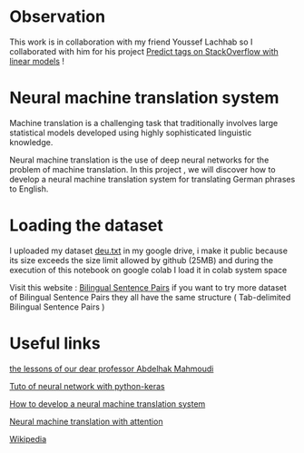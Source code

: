 # Observation 
 This work is in collaboration with my friend Youssef Lachhab so I collaborated with him for his project    [Predict tags on StackOverflow with linear models](https://github.com/youssef-lachhab/IDDL) !  


# Neural machine translation system
 Machine translation is a challenging task that traditionally involves large statistical models developed using highly sophisticated linguistic knowledge.

 Neural machine translation is the use of deep neural networks for the problem of machine translation.
In this project , we  will discover how to develop a neural machine translation system for translating German phrases to English.

# Loading  the dataset
  I  uploaded  my dataset  [deu.txt](https://docs.google.com/uc?export=download&id=1LYw_wl5ftE4ejhFPFpfar4lt1HvNKZgN)  in my google drive, i make it public  because its size exceeds the size limit allowed by github (25MB)
and during the execution of  this notebook on google colab I load it in  colab system space


Visit this website : [Bilingual Sentence Pairs](http://www.manythings.org/anki/) if you want to try more dataset of  Bilingual Sentence Pairs
they all have the same structure ( Tab-delimited Bilingual Sentence Pairs )

# Useful links

[the lessons of our dear professor Abdelhak Mahmoudi](https://drive.google.com/drive/folders/1DQR0GDT9gJt9Na9qHHUOoS-T6iFmlCxZ)

[Tuto of neural network with python-keras](https://machinelearningmastery.com/tutorial-first-neural-network-python-keras)

[How to develop a neural machine translation system](https://machinelearningmastery.com/develop-neural-machine-translation-system-keras/)

[Neural machine translation with attention](https://www.tensorflow.org/tutorials/text/nmt_with_attention)

[Wikipedia](https://en.wikipedia.org/wiki/Recurrent_neural_network)



